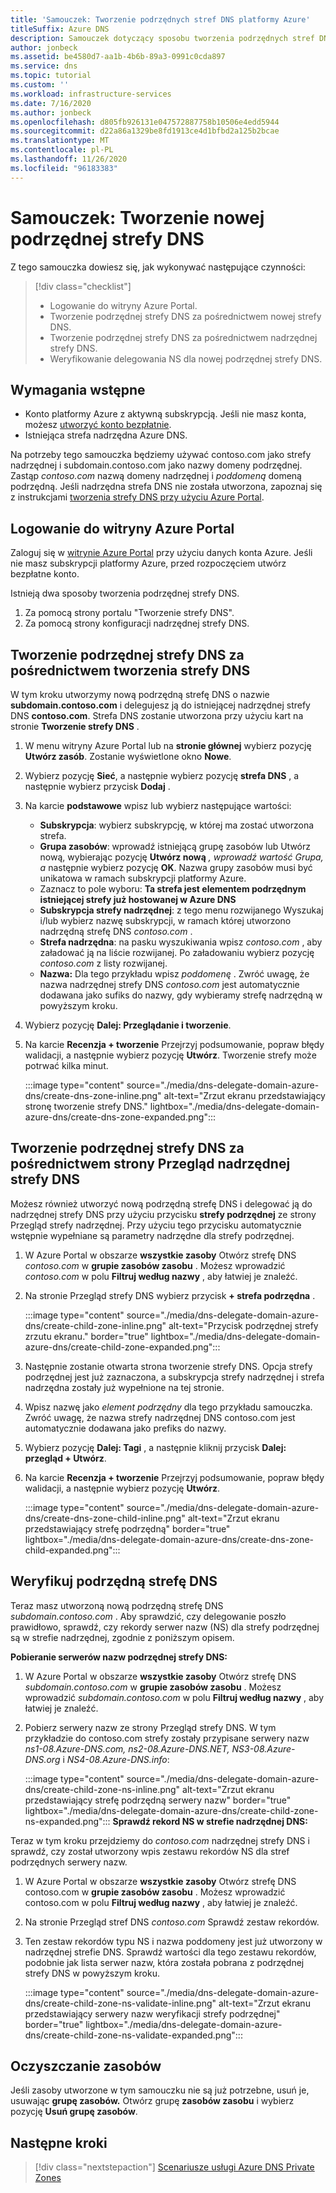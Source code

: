 ```yaml
---
title: 'Samouczek: Tworzenie podrzędnych stref DNS platformy Azure'
titleSuffix: Azure DNS
description: Samouczek dotyczący sposobu tworzenia podrzędnych stref DNS w Azure Portal.
author: jonbeck
ms.assetid: be4580d7-aa1b-4b6b-89a3-0991c0cda897
ms.service: dns
ms.topic: tutorial
ms.custom: ''
ms.workload: infrastructure-services
ms.date: 7/16/2020
ms.author: jonbeck
ms.openlocfilehash: d805fb926131e047572887758b10506e4edd5944
ms.sourcegitcommit: d22a86a1329be8fd1913ce4d1bfbd2a125b2bcae
ms.translationtype: MT
ms.contentlocale: pl-PL
ms.lasthandoff: 11/26/2020
ms.locfileid: "96183383"
---
```

# <a name="tutorial-creating-a-new-child-dns-zone"></a>Samouczek: Tworzenie nowej podrzędnej strefy DNS

Z tego samouczka dowiesz się, jak wykonywać następujące czynności: 

> [!div class="checklist"]
> * Logowanie do witryny Azure Portal.
> * Tworzenie podrzędnej strefy DNS za pośrednictwem nowej strefy DNS.
> * Tworzenie podrzędnej strefy DNS za pośrednictwem nadrzędnej strefy DNS.
> * Weryfikowanie delegowania NS dla nowej podrzędnej strefy DNS.



## <a name="prerequisites"></a>Wymagania wstępne

* Konto platformy Azure z aktywną subskrypcją.  Jeśli nie masz konta, możesz [utworzyć konto bezpłatnie](https://azure.microsoft.com/free/?WT.mc_id=A261C142F).
* Istniejąca strefa nadrzędna Azure DNS.  

Na potrzeby tego samouczka będziemy używać contoso.com jako strefy nadrzędnej i subdomain.contoso.com jako nazwy domeny podrzędnej.  Zastąp *contoso.com* nazwą domeny nadrzędnej i *poddomeną* domeną podrzędną.  Jeśli nadrzędna strefa DNS nie została utworzona, zapoznaj się z instrukcjami [tworzenia strefy DNS przy użyciu Azure Portal](./dns-getstarted-portal.md#create-a-dns-zone). 


## <a name="sign-in-to-azure-portal"></a>Logowanie do witryny Azure Portal

Zaloguj się w [witrynie Azure Portal](https://portal.azure.com/) przy użyciu danych konta Azure.
Jeśli nie masz subskrypcji platformy Azure, przed rozpoczęciem utwórz bezpłatne konto.

Istnieją dwa sposoby tworzenia podrzędnej strefy DNS.
1.  Za pomocą strony portalu "Tworzenie strefy DNS".
1.  Za pomocą strony konfiguracji nadrzędnej strefy DNS.


## <a name="create-child-dns-zone-via-create-dns-zone"></a>Tworzenie podrzędnej strefy DNS za pośrednictwem tworzenia strefy DNS

W tym kroku utworzymy nową podrzędną strefę DNS o nazwie **subdomain.contoso.com** i delegujesz ją do istniejącej nadrzędnej strefy DNS **contoso.com**. Strefa DNS zostanie utworzona przy użyciu kart na stronie **Tworzenie strefy DNS** .
1.  W menu witryny Azure Portal lub na **stronie głównej** wybierz pozycję **Utwórz zasób**. Zostanie wyświetlone okno **Nowe**.
1.  Wybierz pozycję **Sieć**, a następnie wybierz pozycję **strefa DNS** , a następnie wybierz przycisk **Dodaj** .

1.  Na karcie **podstawowe** wpisz lub wybierz następujące wartości:
    * **Subskrypcja**: wybierz subskrypcję, w której ma zostać utworzona strefa.
    * **Grupa zasobów**: wprowadź istniejącą grupę zasobów lub Utwórz nową, wybierając pozycję **Utwórz nową** *, wprowadź wartość Grupa, a* następnie wybierz pozycję **OK**. Nazwa grupy zasobów musi być unikatowa w ramach subskrypcji platformy Azure.
    * Zaznacz to pole wyboru: **Ta strefa jest elementem podrzędnym istniejącej strefy już hostowanej w Azure DNS**
    * **Subskrypcja strefy nadrzędnej**: z tego menu rozwijanego Wyszukaj i/lub wybierz nazwę subskrypcji, w ramach której utworzono nadrzędną strefę DNS *contoso.com* .
    * **Strefa nadrzędna**: na pasku wyszukiwania wpisz *contoso.com* , aby załadować ją na liście rozwijanej. Po załadowaniu wybierz pozycję *contoso.com* z listy rozwijanej.
    * **Nazwa:** Dla tego przykładu wpisz *poddomenę* . Zwróć uwagę, że nazwa nadrzędnej strefy DNS *contoso.com* jest automatycznie dodawana jako sufiks do nazwy, gdy wybieramy strefę nadrzędną w powyższym kroku.

1. Wybierz pozycję **Dalej: Przeglądanie i tworzenie**.
1. Na karcie **Recenzja + tworzenie** Przejrzyj podsumowanie, popraw błędy walidacji, a następnie wybierz pozycję **Utwórz**.
Tworzenie strefy może potrwać kilka minut.

 
    :::image type="content" source="./media/dns-delegate-domain-azure-dns/create-dns-zone-inline.png" alt-text="Zrzut ekranu przedstawiający stronę tworzenie strefy DNS." lightbox="./media/dns-delegate-domain-azure-dns/create-dns-zone-expanded.png":::

## <a name="create-child-dns-zone-via-parent-dns-zone-overview-page"></a>Tworzenie podrzędnej strefy DNS za pośrednictwem strony Przegląd nadrzędnej strefy DNS
Możesz również utworzyć nową podrzędną strefę DNS i delegować ją do nadrzędnej strefy DNS przy użyciu przycisku **strefy podrzędnej** ze strony Przegląd strefy nadrzędnej. Przy użyciu tego przycisku automatycznie wstępnie wypełniane są parametry nadrzędne dla strefy podrzędnej. 

1.  W Azure Portal w obszarze **wszystkie zasoby** Otwórz strefę DNS *contoso.com* w **grupie zasobów zasobu** . Możesz wprowadzić *contoso.com* w polu **Filtruj według nazwy** , aby łatwiej je znaleźć.
1.  Na stronie Przegląd strefy DNS wybierz przycisk **+ strefa podrzędna** .

      :::image type="content" source="./media/dns-delegate-domain-azure-dns/create-child-zone-inline.png" alt-text="Przycisk podrzędnej strefy zrzutu ekranu." border="true" lightbox="./media/dns-delegate-domain-azure-dns/create-child-zone-expanded.png":::

1.  Następnie zostanie otwarta strona tworzenie strefy DNS. Opcja strefy podrzędnej jest już zaznaczona, a subskrypcja strefy nadrzędnej i strefa nadrzędna zostały już wypełnione na tej stronie.
1.  Wpisz nazwę jako *element podrzędny* dla tego przykładu samouczka. Zwróć uwagę, że nazwa strefy nadrzędnej DNS contoso.com jest automatycznie dodawana jako prefiks do nazwy.
1.  Wybierz pozycję **Dalej: Tagi** , a następnie kliknij przycisk **Dalej: przegląd + Utwórz**.
1.  Na karcie **Recenzja + tworzenie** Przejrzyj podsumowanie, popraw błędy walidacji, a następnie wybierz pozycję **Utwórz**.

    :::image type="content" source="./media/dns-delegate-domain-azure-dns/create-dns-zone-child-inline.png" alt-text="Zrzut ekranu przedstawiający strefę podrzędną" border="true"  lightbox="./media/dns-delegate-domain-azure-dns/create-dns-zone-child-expanded.png":::
## <a name="verify-child-dns-zone"></a>Weryfikuj podrzędną strefę DNS
Teraz masz utworzoną nową podrzędną strefę DNS *subdomain.contoso.com* . Aby sprawdzić, czy delegowanie poszło prawidłowo, sprawdź, czy rekordy serwer nazw (NS) dla strefy podrzędnej są w strefie nadrzędnej, zgodnie z poniższym opisem.  

**Pobieranie serwerów nazw podrzędnej strefy DNS:**

1.  W Azure Portal w obszarze **wszystkie zasoby** Otwórz strefę DNS *subdomain.contoso.com* w **grupie zasobów zasobu** . Możesz wprowadzić *subdomain.contoso.com* w polu **Filtruj według nazwy** , aby łatwiej je znaleźć.
1.  Pobierz serwery nazw ze strony Przegląd strefy DNS. W tym przykładzie do contoso.com strefy zostały przypisane serwery nazw *ns1-08.Azure-DNS.com, ns2-08.Azure-DNS.NET, NS3-08.Azure-DNS.org* i *NS4-08.Azure-DNS.info*:

      :::image type="content" source="./media/dns-delegate-domain-azure-dns/create-child-zone-ns-inline.png" alt-text="Zrzut ekranu przedstawiający strefę podrzędną serwery nazw" border="true" lightbox="./media/dns-delegate-domain-azure-dns/create-child-zone-ns-expanded.png":::
**Sprawdź rekord NS w strefie nadrzędnej DNS:**

Teraz w tym kroku przejdziemy do *contoso.com* nadrzędnej strefy DNS i sprawdź, czy został utworzony wpis zestawu rekordów NS dla stref podrzędnych serwery nazw.

1. W Azure Portal w obszarze **wszystkie zasoby** Otwórz strefę DNS contoso.com w **grupie zasobów zasobu** . Możesz wprowadzić contoso.com w polu **Filtruj według nazwy** , aby łatwiej je znaleźć.
1.  Na stronie Przegląd stref DNS *contoso.com* Sprawdź zestaw rekordów.
1.  Ten zestaw rekordów typu NS i nazwa poddomeny jest już utworzony w nadrzędnej strefie DNS. Sprawdź wartości dla tego zestawu rekordów, podobnie jak lista serwer nazw, która została pobrana z podrzędnej strefy DNS w powyższym kroku.

     :::image type="content" source="./media/dns-delegate-domain-azure-dns/create-child-zone-ns-validate-inline.png" alt-text="Zrzut ekranu przedstawiający serwery nazw weryfikacji strefy podrzędnej" border="true" lightbox="./media/dns-delegate-domain-azure-dns/create-child-zone-ns-validate-expanded.png":::
## <a name="clean-up-resources"></a>Oczyszczanie zasobów
Jeśli zasoby utworzone w tym samouczku nie są już potrzebne, usuń je, usuwając **grupę zasobów.** Otwórz grupę **zasobów zasobu** i wybierz pozycję **Usuń grupę zasobów**.



## <a name="next-steps"></a>Następne kroki

> [!div class="nextstepaction"]
> [Scenariusze usługi Azure DNS Private Zones](private-dns-scenarios.md)